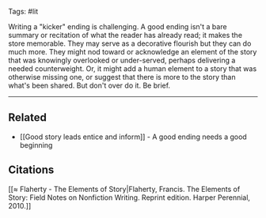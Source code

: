Tags: #lit 

Writing a "kicker" ending is challenging. A good ending isn't a bare summary or recitation of what the reader has already read; it makes the store memorable. They may serve as a decorative flourish but they can do much more. They might nod toward or acknowledge an element of the story that was knowingly overlooked or under-served, perhaps delivering a needed counterweight. Or, it might add a human element to a story that was otherwise missing one, or suggest that there is more to the story than what's been shared. But don't over do it. Be brief. 

---
## Related
- [[Good story leads entice and inform]] - A good ending needs a good beginning

## Citations
[[≈ Flaherty - The Elements of Story|Flaherty, Francis. The Elements of Story: Field Notes on Nonfiction Writing. Reprint edition. Harper Perennial, 2010.]]
